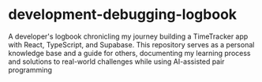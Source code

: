 # development-debugging-logbook
A developer's logbook chronicling my journey building a TimeTracker app with React, TypeScript, and Supabase.  This repository serves as a personal knowledge base and a guide for others, documenting my learning process and solutions to real-world challenges while using AI-assisted pair programming
